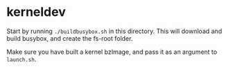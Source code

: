 # kerneldev
Start by running `./buildbusybox.sh` in this directory.
This will download and build busybox, and create the fs-root folder.

Make sure you have built a kernel bzImage, and pass it as an argument to `launch.sh`.